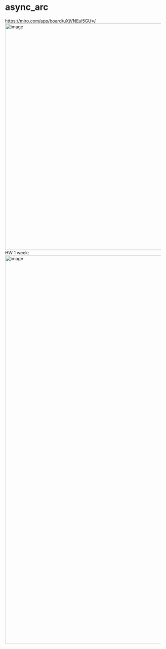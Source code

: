 # async_arc
https://miro.com/app/board/uXjVNEuI5GU=/
<img width="731" alt="image" src="https://github.com/OliviaDilan/async_arc/assets/49161794/a2992491-18e3-4e81-994c-d212a72dade6">
HW 1 week:
<img width="1254" alt="image" src="https://github.com/OliviaDilan/async_arc/assets/49161794/f5e950db-536b-4a35-9177-43cd241d28f8">
